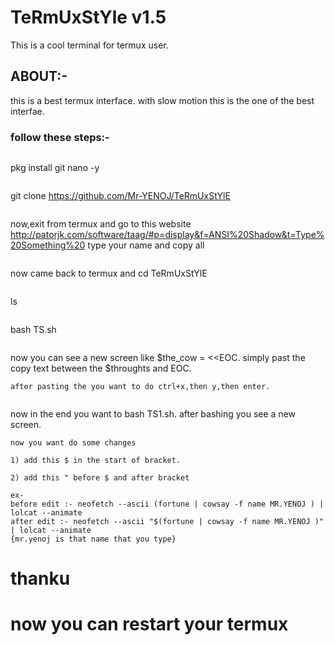 # TeRmUxStYle v1.5
This is a cool terminal for termux user. 
## ABOUT:-
this is a best termux interface. with slow motion this is the one of the best interfae.

### follow these steps:-
```
```
pkg install git nano -y
```
```
git clone https://github.com/Mr-YENOJ/TeRmUxStYlE
```
```
now,exit from termux and go to this website http://patorjk.com/software/taag/#p=display&f=ANSI%20Shadow&t=Type%20Something%20
type your name and copy all 
```
```
now came back to termux and cd TeRmUxStYlE
```
```
ls
```
```
bash TS.sh
```
```
now you can see a new screen like $the_cow = <<EOC. simply past the copy text between the $throughts and EOC.
```
after pasting the you want to do ctrl+x,then y,then enter.
```
```
```
now in the end you want to bash TS1.sh. after bashing you see a new screen.
```
now you want do some changes 
```
```
1) add this $ in the start of bracket.
```
```
2) add this " before $ and after bracket
```
```
ex- 
before edit :- neofetch --ascii (fortune | cowsay -f name MR.YENOJ ) | lolcat --animate
after edit :- neofetch --ascii "$(fortune | cowsay -f name MR.YENOJ )" | lolcat --animate
{mr.yenoj is that name that you type}
```
# thanku
# now you can restart your termux
 
